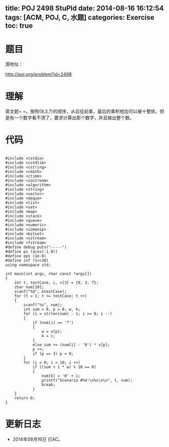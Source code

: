 title: POJ 2498 StuPId
date: 2014-08-16 16:12:54
tags: [ACM, POJ, C, 水题]
categories: Exercise
toc: true
---
# 题目
源地址：

http://poj.org/problem?id=2498

# 理解
英文题= =。按照{9,3,7}的顺序，从后往前乘，最后的乘积相加可以被十整除。但是有一个数字看不清了，要求计算出那个数字，并且输出整个数。

<!-- more -->

# 代码

```

#include <cstdio>
#include <cstdlib>
#include <cstring>
#include <cmath>
#include <ctime>
#include <iostream>
#include <algorithm>
#include <string>
#include <vector>
#include <deque>
#include <list>
#include <set>
#include <map>
#include <stack>
#include <queue>
#include <numeric>
#include <iomanip>
#include <bitset>
#include <sstream>
#include <fstream>
#define debug puts("-----")
#define pi (acos(-1.0))
#define eps (1e-8)
#define inf (1<<30)
using namespace std;

int main(int argc, char const *argv[])
{
    int t, testCase, i, v[3] = {9, 3, 7};
    char num[10];
    scanf("%d", &testCase);
    for (t = 1; t <= testCase; t ++)
    {
        scanf("%s", num);
        int sum = 0, p = 0, w, k;
        for (i = strlen(num) - 1; i >= 0; i --)
        {
            if (num[i] == '?')
            {
                w = v[p];
                k = i;
            }
            else sum += (num[i] - '0') * v[p];
            p ++;
            if (p == 3) p = 0;
        }
        for (i = 0; i < 10; i ++)
            if ((sum + i * w) % 10 == 0)
            {
                num[k] = '0' + i;
                printf("Scenario #%d:\n%s\n\n", t, num);
                break;
            }
    }
    return 0;
}

```

# 更新日志
- 2014年08月16日 已AC。